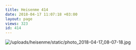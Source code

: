 ```yaml
---
title: Heisenme 414
date: 2018-04-17 11:07:18 +03:00
layout: page
views: 323
id: 414
---
```


![/uploads/heisenme/static/photo_2018-04-17_08-07-18.jpg](/uploads/heisenme/static/photo_2018-04-17_08-07-18.jpg)
